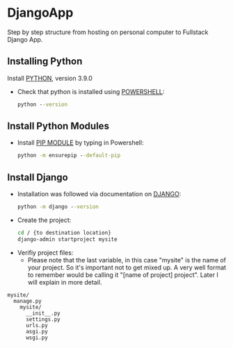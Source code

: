 # DjangoApp
Step by step structure from hosting on personal computer to Fullstack Django App.

## Installing Python
Install [PYTHON](https://www.python.org/downloads/), version 3.9.0
- Check that python is installed using [POWERSHELL](https://docs.microsoft.com/en-us/powershell/scripting/install/installing-powershell?view=powershell-7.1):
  ```cmd
  python --version
  ```
## Install Python Modules
- Install [PIP MODULE](https://docs.python.org/3/installing/index.html) by typing in Powershell:
  ```cmd
  python -m ensurepip --default-pip
  ```
## Install Django
- Installation was followed via documentation on [DJANGO](https://docs.djangoproject.com/en/3.1/intro/install/):
  ```cmd
  python -m django --version
  ```
- Create the project:
  ```cmd
  cd / {to destination location}
  django-admin startproject mysite
  ```
- Verifiy project files:
  * Please note that the last variable, in this case "mysite" is the name of your project.  So it's important not to get mixed up.  A very well format to remember would be calling it "[name of project] project".  Later I will explain in more detail.
```
mysite/
  manage.py
    mysite/
      __init__.py
      settings.py
      urls.py
      asgi.py
      wsgi.py
  ```
